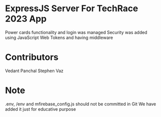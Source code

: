 ﻿# ExpressJS Server For TechRace 2023 App

Power cards functionality and login was managed
Security was added using JavaScript Web Tokens and having middleware

# Contributors

Vedant Panchal
Stephen Vaz

# Note
.env, /env and mfirebase_config.js should not be committed in Git
We have added it just for educative purpose